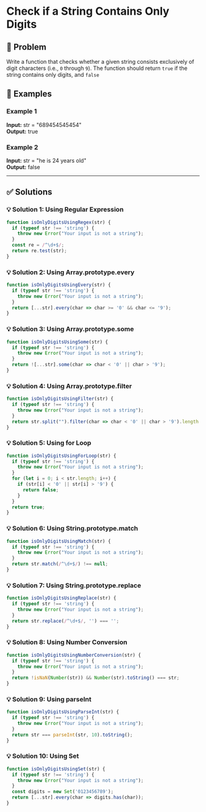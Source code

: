 # Check if a String Contains Only Digits

## 📝 Problem

Write a function that checks whether a given string consists exclusively of digit characters (i.e., `0` through `9`). The function should return `true` if the string contains only digits, and `false`


## 📌 Examples

### Example 1

**Input:** str = "689454545454"  
**Output:** true

### Example 2

**Input:** str = "he is 24 years old"  
**Output:** false

---

## ✅ Solutions

### 💡 Solution 1: Using Regular Expression

```javascript
function isOnlyDigitsUsingRegex(str) {
  if (typeof str !== 'string') {
    throw new Error("Your input is not a string");
  }
  const re = /^\d+$/;
  return re.test(str);
}
```

### 💡 Solution 2: Using Array.prototype.every

```javascript
function isOnlyDigitsUsingEvery(str) {
  if (typeof str !== 'string') {
    throw new Error("Your input is not a string");
  }
  return [...str].every(char => char >= '0' && char <= '9');
}
```

### 💡 Solution 3: Using Array.prototype.some

```javascript
function isOnlyDigitsUsingSome(str) {
  if (typeof str !== 'string') {
    throw new Error("Your input is not a string");
  }
  return ![...str].some(char => char < '0' || char > '9');
}
```

### 💡 Solution 4: Using Array.prototype.filter

```javascript
function isOnlyDigitsUsingFilter(str) {
  if (typeof str !== 'string') {
    throw new Error("Your input is not a string");
  }
  return str.split("").filter(char => char < '0' || char > '9').length === 0;
}
```

### 💡 Solution 5: Using for Loop

```javascript
function isOnlyDigitsUsingForLoop(str) {
  if (typeof str !== 'string') {
    throw new Error("Your input is not a string");
  }
  for (let i = 0; i < str.length; i++) {
    if (str[i] < '0' || str[i] > '9') {
      return false;
    }
  }
  return true;
}
```

### 💡 Solution 6: Using String.prototype.match

```javascript
function isOnlyDigitsUsingMatch(str) {
  if (typeof str !== 'string') {
    throw new Error("Your input is not a string");
  }
  return str.match(/^\d+$/) !== null;
}
```

### 💡 Solution 7: Using String.prototype.replace

```javascript
function isOnlyDigitsUsingReplace(str) {
  if (typeof str !== 'string') {
    throw new Error("Your input is not a string");
  }
  return str.replace(/^\d+$/, '') === '';
}
```

### 💡 Solution 8: Using Number Conversion

```javascript
function isOnlyDigitsUsingNumberConversion(str) {
  if (typeof str !== 'string') {
    throw new Error("Your input is not a string");
  }
  return !isNaN(Number(str)) && Number(str).toString() === str;
}
```

### 💡 Solution 9: Using parseInt

```javascript
function isOnlyDigitsUsingParseInt(str) {
  if (typeof str !== 'string') {
    throw new Error("Your input is not a string");
  }
  return str === parseInt(str, 10).toString();
}
```

### 💡 Solution 10: Using Set

```javascript
function isOnlyDigitsUsingSet(str) {
  if (typeof str !== 'string') {
    throw new Error("Your input is not a string");
  }
  const digits = new Set('0123456789');
  return [...str].every(char => digits.has(char));
}
```